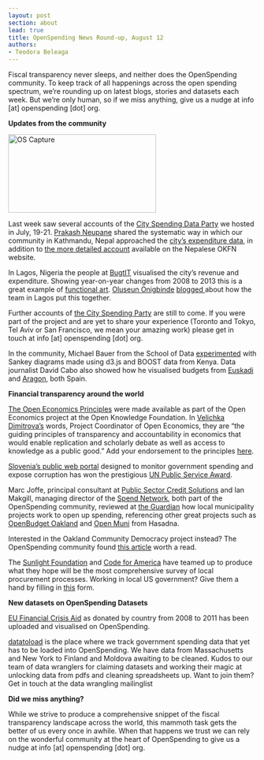 ```yaml
---
layout: post
section: about
lead: true
title: OpenSpending News Round-up, August 12
authors:
- Teodora Beleaga
---
```

<p dir="ltr">Fiscal transparency never sleeps, and neither does the OpenSpending community. To keep track of all happenings across the open spending spectrum, we’re rounding up on latest blogs, stories and datasets each week. But we’re only human, so if we miss anything, give us a nudge at info [at] openspending [dot] org.

<p dir="ltr"><strong>Updates from the community</strong>

<a href="http://0.0.0.0:8080/wp-content/uploads/2013/08/OS-Capture.png"><img class="size-medium wp-image-624 alignleft" src="http://blog.openspending.org/files/2013/08/OS-Capture-300x159.png" alt="OS Capture" width="300" height="159" /></a>

<p dir="ltr">Last week saw several accounts of the <a href="http://blog.openspending.org/2013/06/30/spending-data-party-announce/">City Spending Data Party</a> we hosted in July, 19-21. <a href="http://okfn.org/members/prakashneupane/">Prakash Neupane</a> shared the systematic way in which our community in Kathmandu, Nepal approached the <a href="http://blog.openspending.org/2013/08/05/kathmandu-metropolitan-spending-party/">city’s expenditure data</a>, in addition to <a href="http://np.okfn.org/2013/07/24/kathmandu-metropolitan-in-city-spending-data-party/">the more detailed account</a> available on the Nepalese OKFN website.<!--more-->

In Lagos, Nigeria the people at <a href="http://yourbudgit.com/">BugtIT</a> visualised the city’s revenue and expenditure. Showing year-on-year changes from 2008 to 2013 this is a great example of <a href="http://www.thefunctionalart.com/">functional art</a>. <a href="http://okfn.org/members/oluseunonigbinde/">Oluseun Onigbinde</a> <a href="http://blog.openspending.org/2013/08/02/lagos-city-spending-party/">blogged </a>about how the team in Lagos put this together.

Further accounts of <a href="http://blog.openspending.org/2013/07/26/city-spending-party-around-the-world/">the City Spending Party</a> are still to come. If you were part of the project and are yet to share your experience (Toronto and Tokyo, Tel Aviv or San Francisco, we mean your amazing work) please get in touch at info [at] openspending [dot] org.

In the community, Michael Bauer from the School of Data <a href="http://mihi-tr.github.io/openspending-sankey/">experimented</a> with Sankey diagrams made using d3.js and BOOST data from Kenya. Data journalist David Cabo also showed how he visualised budgets from <a href="http://aurrekontuak.irekia.euskadi.net/en/budgets">Euskadi</a> and <a href="http://presupuesto.aragon.es/resumen">Aragon</a>, both Spain.

<strong>Financial transparency around the world</strong>

<p dir="ltr"><a href="http://blog.okfn.org/2013/08/07/introducing-the-open-economics-principles/">The Open Economics Principles</a> were made available as part of the Open Economics project at the Open Knowledge Foundation. In <a href="http://okfn.org/members/vndimitrova/">Velichka Dimitrova’s</a> words, Project Coordinator of Open Economics, they are “the guiding principles of transparency and accountability in economics that would enable replication and scholarly debate as well as access to knowledge as a public good.” Add your endorsement to the principles <a href="http://openeconomics.net/principles/">here</a>.

<a href="http://techcrunch.com/2011/08/23/slovenia-launches-supervizor-an-official-public-web-app-for-monitoring-public-spending/">Slovenia’s public web portal</a> designed to monitor government spending and expose corruption has won the prestigious <a href="http://www.unis.unvienna.org/unis/en/pressrels/2013/unisinf479.html">UN Public Service Award</a>.

Marc Joffe, principal consultant at <a href="http://www.publicsectorcredit.org/">Public Sector Credit Solutions</a> and Ian Makgill, managing director of the <a href="http://www.spendnetwork.com/">Spend Network</a>, both part of the OpenSpending community, reviewed at <a href="http://www.theguardian.com/local-government-network/2013/aug/01/open-governance-projects-compare-council-finances">the Guardian</a> how local municipality projects work to open up spending, referencing other great projects such as <a href="http://openbudgetoakland.org/">OpenBudget Oakland</a> and <a href="https://github.com/hasadna/omuni-budget">Open Muni</a> from Hasadna.

Interested in the Oakland Community Democracy project instead? The OpenSpending community found <a href="http://www.shareable.net/blog/community-democracy-project-to-open-entire-city-budget">this article</a> worth a read.

The <a href="http://sunlightfoundation.com/">Sunlight Foundation</a> and <a href="http://codeforamerica.org/">Code for America</a> have teamed up to produce what they hope will be the most comprehensive survey of local procurement processes. Working in local US government? Give them a hand by filling in <a href="https://codeforamerica.wufoo.com/forms/local-gov-procurement-survey/">this</a> form.

<strong>New datasets on OpenSpending Datasets</strong>

<a href="http://openspending.org/financial_aid">EU Financial Crisis Aid</a> as donated by country from 2008 to 2011 has been uploaded and visualised on OpenSpending.

<a href="https://github.com/openspending/datatoload/issues.">datatoload</a> is the place where we track government spending data that yet has to be loaded into OpenSpending. We have data from Massachusetts and New York to Finland and Moldova awaiting to be cleaned. Kudos to our team of data wranglers for claiming datasets and working their magic at unlocking data from pdfs and cleaning spreadsheets up. Want to join them? Get in touch at the data wrangling mailinglist

<strong>Did we miss anything?</strong>

While we strive to produce a comprehensive snippet of the fiscal transparency landscape across the world, this mammoth task gets the better of us every once in awhile. When that happens we trust we can rely on the wonderful community at the heart of OpenSpending to give us a nudge at info [at] openspending [dot] org.


